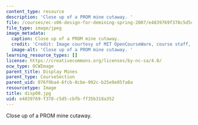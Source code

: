```yaml
---
content_type: resource
description: 'Close up of a PROM mine cutaway. '
file: /courses/ec-s06-design-for-demining-spring-2007/e4839769f378c5d5cbfbff35b318a352_disp08.jpg
file_type: image/jpeg
image_metadata:
  caption: Close up of a PROM mine cutaway.
  credit: 'Credit: Image courtesy of MIT OpenCourseWare, course staff, and students.'
  image-alt: 'Close up of a PROM mine cutaway. '
learning_resource_types: []
license: https://creativecommons.org/licenses/by-nc-sa/4.0/
ocw_type: OCWImage
parent_title: Display Mines
parent_type: CourseSection
parent_uid: 076f9ba4-6fcb-8cbe-992c-b25e9e05fa8a
resourcetype: Image
title: disp08.jpg
uid: e4839769-f378-c5d5-cbfb-ff35b318a352
---
```

Close up of a PROM mine cutaway. 